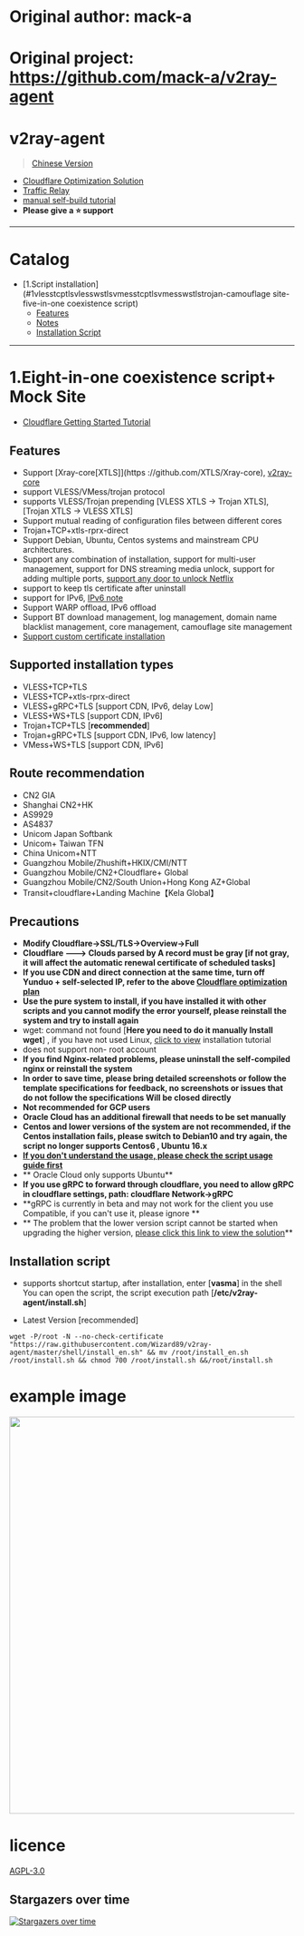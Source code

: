 # Original author: mack-a
# Original project: https://github.com/mack-a/v2ray-agent

# v2ray-agent

> [Chinese Version](https://github.com/Wizard89/v2ray-agent/blob/master/README.md)

- [Cloudflare Optimization Solution](https://github.com/Wizard89/v2ray-agent/blob/master/documents/optimize_V2Ray.md)
- [Traffic Relay](https://github.com/Wizard89/v2ray-agent/blob/master/documents/traffic_relay.md)
- [manual self-build tutorial](https://github.com/Wizard89/v2ray-agent/blob/master/documents/Cloudflare_install_manual.md)
- **Please give a ⭐ support**

* * * 

# Catalog

- [1.Script installation](#1vlesstcptlsvlesswstlsvmesstcptlsvmesswstlstrojan-camouflage site-five-in-one coexistence script)
  - [Features](#Features)
  - [Notes](#Notes)
  - [Installation Script](#installation-script)

* * * 

# 1.Eight-in-one coexistence script+ Mock Site

- [Cloudflare Getting Started Tutorial](https://github.com/Wizard89/v2ray-agent/blob/master/documents/cloudflare_init.md)

## Features
- Support [Xray-core[XTLS]](https ://github.com/XTLS/Xray-core), [v2ray-core](https://github.com/v2fly/v2ray-core)
- support VLESS/VMess/trojan protocol
- supports VLESS/Trojan prepending [VLESS XTLS -> Trojan XTLS], [Trojan XTLS -> VLESS XTLS]
- Support mutual reading of configuration files between different cores
- Trojan+TCP+xtls-rprx-direct
- Support Debian, Ubuntu, Centos systems and mainstream CPU architectures.
- Support any combination of installation, support for multi-user management, support for DNS streaming media unlock, support for adding multiple ports, [support any door to unlock Netflix](https://github.com/Wizard89/v2ray-agent/blob/master/documents/netflix/dokodemo-unblock_netflix.md)
- support to keep tls certificate after uninstall
- support for IPv6, [IPv6 note](https://github.com/Wizard89/v2ray-agent/blob/master/documents/ipv6_help.md)
- Support WARP offload, IPv6 offload
- Support BT download management, log management, domain name blacklist management, core management, camouflage site management
- [Support custom certificate installation](https://github.com/Wizard89/v2ray-agent/blob/master/documents/install_tls.md)

## Supported installation types

- VLESS+TCP+TLS
- VLESS+TCP+xtls-rprx-direct
- VLESS+gRPC+TLS [support CDN, IPv6, delay Low]
- VLESS+WS+TLS [support CDN, IPv6]
- Trojan+TCP+TLS [**recommended**]
- Trojan+gRPC+TLS [support CDN, IPv6, low latency]
- VMess+WS+TLS [support CDN, IPv6]

## Route recommendation

- CN2 GIA
- Shanghai CN2+HK
- AS9929
- AS4837
- Unicom Japan Softbank
- Unicom+ Taiwan TFN
- China Unicom+NTT
- Guangzhou Mobile/Zhushift+HKIX/CMI/NTT
- Guangzhou Mobile/CN2+Cloudflare+ Global
- Guangzhou Mobile/CN2/South Union+Hong Kong AZ+Global
- Transit+cloudflare+Landing Machine【Kela Global】

## Precautions

- **Modify Cloudflare->SSL/TLS->Overview->Full**
- **Cloudflare ---> Clouds parsed by A record must be gray [if not gray, it will affect the automatic renewal certificate of scheduled tasks]**
- **If you use CDN and direct connection at the same time, turn off Yunduo + self-selected IP, refer to the above [Cloudflare optimization plan](https://github.com/Wizard89/v2ray-agent/blob/master/documents/optimize_V2Ray.md)**
- **Use the pure system to install, if you have installed it with other scripts and you cannot modify the error yourself, please reinstall the system and try to install again**
- wget: command not found [**Here you need to do it manually Install wget**]
  , if you have not used Linux, [click to view](https://github.com/Wizard89/v2ray-agent/tree/master/documents/install_tools.md) installation tutorial
- does not support non- root account
- **If you find Nginx-related problems, please uninstall the self-compiled nginx or reinstall the system**
- **In order to save time, please bring detailed screenshots or follow the template specifications for feedback, no screenshots or issues that do not follow the specifications Will be closed directly**
- **Not recommended for GCP users**
- **Oracle Cloud has an additional firewall that needs to be set manually**
- **Centos and lower versions of the system are not recommended, if the Centos installation fails, please switch to Debian10 and try again, the script no longer supports Centos6 , Ubuntu 16.x**
- **[If you don't understand the usage, please check the script usage guide first](https://github.com/Wizard89/v2ray-agent/blob/master/documents/how_to_use.md)**
- ** Oracle Cloud only supports Ubuntu**
- **If you use gRPC to forward through cloudflare, you need to allow gRPC in cloudflare settings, path: cloudflare Network->gRPC**
- **gRPC is currently in beta and may not work for the client you use Compatible, if you can't use it, please ignore **
- ** The problem that the lower version script cannot be started when upgrading the higher version, [please click this link to view the solution](https://github.com/Wizard89/v2ray-agent/blob/master/documents/how_to_use.md#4%E4%BD%8E%E7%89%88%E6%9C%AC%E5%8D%87%E7%BA%A7%E9%AB%98%E7%89%88%E6%9C%AC%E5%90%8E%E6%97%A0%E6%B3%95%E5%90%AF%E5%8A%A8%E6%A0%B8%E5%BF%83)**

## Installation script

- supports shortcut startup, after installation, enter [**vasma**] in the shell You can open the script, the script execution path [**/etc/v2ray-agent/install.sh**]

- Latest Version [recommended]

``` 
wget -P/root -N --no-check-certificate "https://raw.githubusercontent.com/Wizard89/v2ray-agent/master/shell/install_en.sh" && mv /root/install_en.sh /root/install.sh && chmod 700 /root/install.sh &&/root/install.sh
``` 


# example image

<img src="https://raw.githubusercontent.com/Wizard89/v2ray-agent/master/fodder/install/install.jpg" width=700>

# licence

[AGPL-3.0](https://github.com/Wizard89/v2ray-agent/blob/master/LICENSE)

## Stargazers over time

[![Stargazers over time](https://starchart.cc/Wizard89/v2ray-agent.svg)](https://starchart.cc/Wizard89/v2ray-agent)
